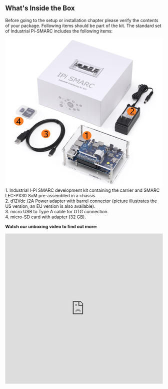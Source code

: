 ## What's Inside the Box

Before going to the setup or installation chapter please verify the contents of your package. Following items should be part of the kit. The standard set of Industrial Pi-SMARC includes the following items:




<center>
<img src="index.assets/box-content.png" alt="box-content" style="zoom:67%;" />
</center>
1. Industrial I-Pi SMARC development kit containing the carrier and SMARC LEC-PX30 SoM pre-assembled in a chassis. <br>
2. d12Vdc /2A Power adapter with barrel connector (picture illustrates the US version, an EU version is also available). <br>
3. micro USB to Type A cable for OTG connection. <br>
4. micro-SD card with adapter (32 GB). 



<br>

**Watch our unboxing video to find out more:**

<center>
<iframe
    width="100%"
    height="480"
    src="https://www.youtube.com/embed/JqBQaoybEgU"
    frameborder="0"
    allow="autoplay; encrypted-media"
    allowfullscreen
>
</iframe>
</center>

